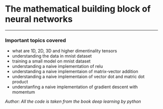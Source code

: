 # The mathematical building block of neural networks
-----


### Important topics covered
- what are 1D, 2D, 3D and higher dimentinality tensors
- understanding the data in mnist dataset
- training a small model on mnist dataset
- understanding a naive implementation of relu
- understanding a naive implementaion of matrix-vector addition
- understanding a naive implementaion of vector dot and matric dot product
- understanfing a naive implementation of gradient descent with momentum

*Author: All the code is taken from the book deep learning by python*
